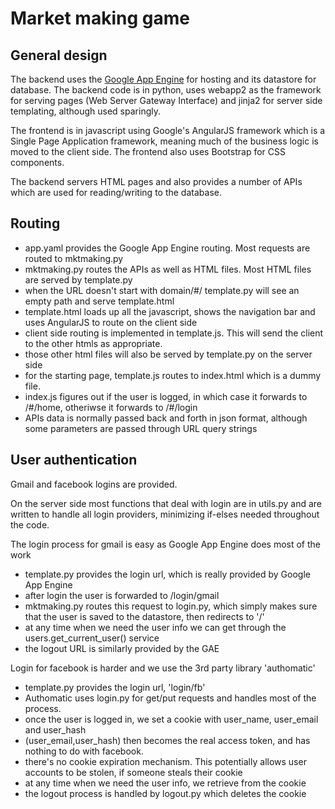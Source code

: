 # Market making game

## General design

The backend uses the [Google App Engine](https://appengine.google.com/) for hosting and its datastore for database. The backend code is in python, uses webapp2 as the framework for serving pages (Web Server Gateway Interface) and jinja2 for server side templating, although used sparingly.

The frontend is in javascript using Google's AngularJS framework which is a Single Page Application framework, meaning much of the business logic is moved to the client side. The frontend also uses Bootstrap for CSS components.

The backend servers HTML pages and also provides a number of APIs which are used for reading/writing to the database.

## Routing

- app.yaml provides the Google App Engine routing. Most requests are routed to mktmaking.py
- mktmaking.py routes the APIs as well as HTML files. Most HTML files are served by template.py
- when the URL doesn't start with domain/#/ template.py will see an empty path and serve template.html
- template.html loads up all the javascript, shows the navigation bar and uses AngularJS to route on the client side
- client side routing is implemented in template.js. This will send the client to the other htmls as appropriate.
- those other html files will also be served by template.py on the server side
- for the starting page, template.js routes to index.html which is a dummy file. 
- index.js figures out if the user is logged, in which case it forwards to /#/home, otheriwse it forwards to /#/login
- APIs data is normally passed back and forth in json format, although some parameters are passed through URL query strings

## User authentication

Gmail and facebook logins are provided.

On the server side most functions that deal with login are in utils.py and are written to handle all login providers, minimizing if-elses needed throughout the code.

The login process for gmail is easy as Google App Engine does most of the work
- template.py provides the login url, which is really provided by Google App Engine
- after login the user is forwarded to /login/gmail
- mktmaking.py routes this request to login.py, which simply makes sure that the user is saved to the datastore, then redirects to '/'
- at any time when we need the user info we can get through the users.get_current_user() service
- the logout URL is similarly provided by the GAE

Login for facebook is harder and we use the 3rd party library 'authomatic'
- template.py provides the login url, 'login/fb'
- Authomatic uses login.py for get/put requests and handles most of the process. 
- once the user is logged in, we set a cookie with user_name, user_email and user_hash
- (user_email,user_hash) then becomes the real access token, and has nothing to do with facebook. 
- there's no cookie expiration mechanism. This potentially allows user accounts to be stolen, if someone steals their cookie
- at any time when we need the user info, we retrieve from the cookie
- the logout process is handled by logout.py which deletes the cookie 
